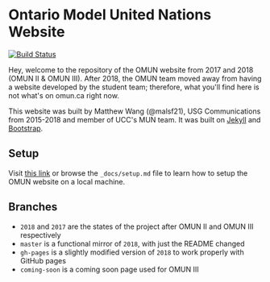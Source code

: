 # Ontario Model United Nations Website

[![Build Status](https://travis-ci.org/malsf21/omun.ca.svg?branch=master)](https://travis-ci.org/malsf21/omun.ca)

Hey, welcome to the repository of the OMUN website from 2017 and 2018 (OMUN II & OMUN III). After 2018, the OMUN team moved away from having a website developed by the student team; therefore, what you'll find here is not what's on omun.ca right now.

This website was built by Matthew Wang (@malsf21), USG Communications from 2015-2018 and member of UCC's MUN team. It was built on [Jekyll](https://jekyllrb.com) and [Bootstrap](https://getbootstrap.com).

## Setup

Visit [this link](http://malsf21.github.io/omun.ca/docs/setup.html) or browse the `_docs/setup.md` file to learn how to setup the OMUN website on a local machine.

## Branches

* `2018` and `2017` are the states of the project after OMUN II and OMUN III respectively
* `master` is a functional mirror of `2018`, with just the README changed
* `gh-pages` is a slightly modified version of `2018` to work properly with GitHub pages
* `coming-soon` is a coming soon page used for OMUN III
